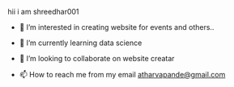 hii i am shreedhar001
- 👀 I’m interested in creating website for events and others..
- 🌱 I’m currently learning data science
- 💞️ I’m looking to collaborate on website creatar<br>
- 📫 How to reach me from my email atharvapande@gmail.com

  <!---
  SHREEDHAR001/SHREEDHAR001 is a ✨ special ✨ repository because its `README.md` (this file) appears on your GitHub profile.
You can click the Preview link to take a look at your changes.
--->
